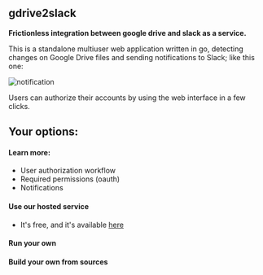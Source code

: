 gdrive2slack
------------
**Frictionless integration between google drive and slack as a service.**

This is a standalone multiuser web application written in go, detecting changes on Google Drive files and sending notifications to Slack; like this one:

![notification](https://raw.github.com/optionfactory/gdrive2slack/master/docs/notification.png)


Users can authorize their accounts by using the web interface in a few clicks.

## Your options:

#### Learn more:
* User authorization workflow
* Required permissions (oauth)
 * Notifications

#### Use our hosted service
  * It's free, and it's available [here](http://gdrive2slack.optionfactory.net)
 
#### Run your own 

#### Build your own from sources
